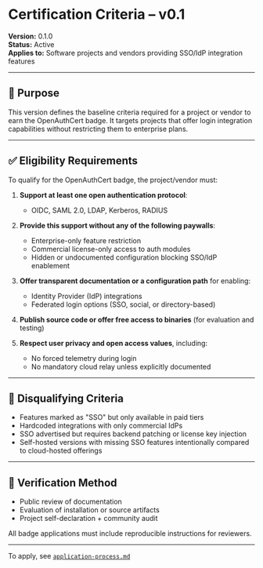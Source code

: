# Certification Criteria – v0.1

**Version:** 0.1.0  
**Status:** Active  
**Applies to:** Software projects and vendors providing SSO/IdP integration features

---

## 🎯 Purpose

This version defines the baseline criteria required for a project or vendor to earn the OpenAuthCert badge. It targets projects that offer login integration capabilities without restricting them to enterprise plans.

---

## ✅ Eligibility Requirements

To qualify for the OpenAuthCert badge, the project/vendor must:

1. **Support at least one open authentication protocol**:
   - OIDC, SAML 2.0, LDAP, Kerberos, RADIUS

2. **Provide this support without any of the following paywalls**:
   - Enterprise-only feature restriction
   - Commercial license-only access to auth modules
   - Hidden or undocumented configuration blocking SSO/IdP enablement

3. **Offer transparent documentation or a configuration path** for enabling:
   - Identity Provider (IdP) integrations
   - Federated login options (SSO, social, or directory-based)

4. **Publish source code or offer free access to binaries** (for evaluation and testing)

5. **Respect user privacy and open access values**, including:
   - No forced telemetry during login
   - No mandatory cloud relay unless explicitly documented

---

## 🚫 Disqualifying Criteria

- Features marked as "SSO" but only available in paid tiers
- Hardcoded integrations with only commercial IdPs
- SSO advertised but requires backend patching or license key injection
- Self-hosted versions with missing SSO features intentionally compared to cloud-hosted offerings

---

## 🔎 Verification Method

- Public review of documentation
- Evaluation of installation or source artifacts
- Project self-declaration + community audit

All badge applications must include reproducible instructions for reviewers.

---

To apply, see [`application-process.md`](./application-process.md)
